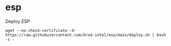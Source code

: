 # esp
Deploy ESP

```
wget --no-check-certificate -O- https://raw.githubusercontent.com/brod-intel/esp/main/deploy.sh | bash -s -
```
